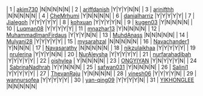 | 1 | [akim730](https://github.com/akim730) |N|N|N|N|N|
| 2 | [ariffdanish](https://github.com/ariffdanish) |Y|Y|Y|N|N|
| 3 | [arinifthh](https://github.com/arinifthh) |N|N|N|N|N|
| 4 | [CheMrhumi](https://github.com/CheMrhumi) |Y|N|N|N|N|
| 6 | [danialharriz](https://github.com/danialharriz)  |Y|Y|Y|Y|Y|
| 7 | [Jialegoh](https://github.com/Jialegoh)  |Y|Y|Y|Y|Y|
| 8 | [kohxuan](https://github.com/kohxuan)  |Y|Y|Y|Y|N|
| 9 | [kugen03](https://github.com/kugen03)  |Y|N|N|N|N|
| 10 | [Luqman08](https://github.com/Luqman08)  |Y|Y|Y|Y|Y|
| 11 | [mnazhar13](https://github.com/mnazhar13)  |Y|N|N|N|N|
| 12 | [MuhammadImanFirdaus](https://github.com/MuhammadImanFirdaus)  |Y|Y|Y|N|N|
| 13 | [MuhdAnass](https://github.com/MuhdAnass)  |N|N|N|N|N|
| 14 | [Mulyani28](https://github.com/Mulyani28)  |Y|Y|Y|Y|Y|
| 15 | [mysarahzal](https://github.com/mysarahzal)  |N|N|N|N|N|
| 16 | [Navachander1](https://github.com/Navachander1) |Y|N|N|N|
| 17 | [Navasarathy](https://github.com/Navasarathy)  |N|N|N|N|N|
| 18 | [nikzulaikhaa](https://github.com/nikzulaikhaa)  |Y|Y|Y|Y|Y|
| 19 | [nrulerina](https://github.com/nrulerina)  |Y|Y|Y|N|N|
| 20 | [NurAleysha](https://github.com/NurAleysha)  |Y|Y|Y|Y|Y|
| 21 | [nurfarahadibah](https://github.com/nurfarahadibah)  |Y|Y|Y|Y|Y|
| 22 | [oishylea](https://github.com/oishylea)  | Y|N|N|N|N|
| 23 | [ONGYIYAN](https://github.com/ONGYIYAN)  |Y|N|Y|Y|Y|N|
| 24 | [SabrinaNadhrah](https://github.com/SabrinaNadhrah)  |Y|Y|N|N|N|
| 25 | [safwan031](https://github.com/safwan031)  |Y|N|N|N|N|
| 26 | [Salini1](https://github.com/Salini1)  |Y|Y|Y|Y|Y|
| 27 | [ThevanRaju](https://github.com/ThevanRaju)  |Y|N|N|N|N|
| 28 | [vinesh06](https://github.com/vinesh06)  |Y|Y|Y|Y|N|
| 29 | [wannursofea](https://github.com/wannursofea)  |Y|Y|Y|Y|Y|
| 30 | [yan-qing09](https://github.com/yan-qing09)  |Y|Y|Y|Y|N|
| 31 | [YIKHONGLEE](https://github.com/YIKHONGLEE)  |N|N|N|N|N|
